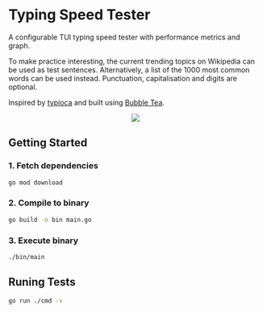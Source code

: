 # Typing Speed Tester

A configurable TUI typing speed tester with performance metrics and graph.

To make practice interesting, the current trending topics on Wikipedia can be used as test sentences. Alternatively, a list of the 1000 most common words can be used instead. Punctuation, capitalisation and digits are optional.

Inspired by [typioca](https://github.com/bloznelis/typioca) and built using [Bubble Tea](https://github.com/charmbracelet/bubbletea).

<p align="center">
	<img src="https://user-images.githubusercontent.com/41476809/194396400-de11764b-741e-4646-9782-433d747df04f.gif">
</p>

## Getting Started

### 1. Fetch dependencies

```bash
go mod download
```

### 2. Compile to binary

```bash
go build -o bin main.go
```

### 3. Execute binary

```bash
./bin/main
```

## Runing Tests

```bash
go run ./cmd -v
```
